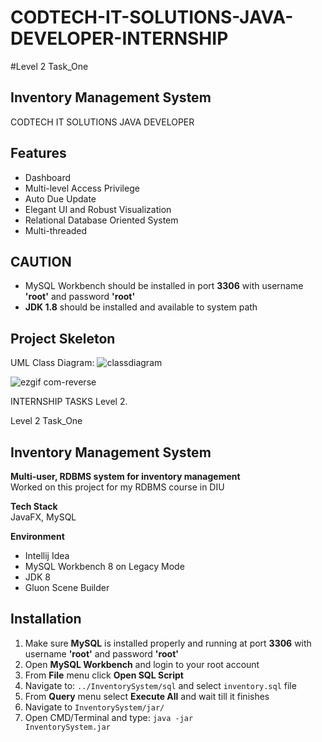 # CODTECH-IT-SOLUTIONS-JAVA-DEVELOPER-INTERNSHIP
#Level 2
Task_One
## Inventory Management System 



CODTECH IT SOLUTIONS
JAVA DEVELOPER



## Features
- Dashboard
- Multi-level Access Privilege
- Auto Due Update
- Elegant UI and Robust Visualization
- Relational Database Oriented System
- Multi-threaded


## CAUTION
- MySQL Workbench should be installed in port **3306** with username **'root'** and password **'root'**
- **JDK 1.8** should be installed and available to system path


## Project Skeleton
UML Class Diagram:
![classdiagram](https://github.com/user-attachments/assets/eeebeaf6-e35a-43b1-b2c1-6a6ae039e31d)


![ezgif com-reverse](https://github.com/user-attachments/assets/ec34a15d-652f-440b-b913-21b7608471f4)



INTERNSHIP TASKS Level 2.

Level 2
Task_One
## Inventory Management System 

**Multi-user, RDBMS system for inventory management**
<br>Worked on this project for my RDBMS course in DIU 

**Tech Stack**
<br>JavaFX, MySQL

**Environment**
- Intellij Idea
- MySQL Workbench 8 on Legacy Mode
- JDK 8
- Gluon Scene Builder

## Installation
1. Make sure **MySQL** is installed properly and running at port **3306** with username **'root'** and password **'root'** 
2. Open **MySQL Workbench** and login to your root account
3. From **File** menu click **Open SQL Script**
4. Navigate to: <code>../InventorySystem/sql</code> and select <code>inventory.sql</code> file
5. From **Query** menu select **Execute All** and wait till it finishes
6. Navigate to <code>InventorySystem/jar/</code>
7. Open CMD/Terminal and type: <code>java -jar InventorySystem.jar</code>
